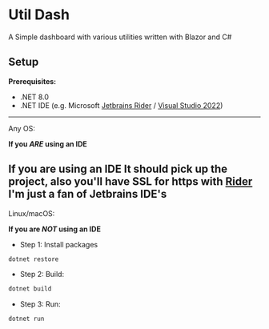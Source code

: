 # Util Dash

A Simple dashboard with various utilities written with Blazor and C#

## Setup
**Prerequisites:**
- .NET 8.0
- .NET IDE (e.g. Microsoft [Jetbrains Rider](https://www.jetbrains.com/rider/) / [Visual Studio 2022](https://visualstudio.microsoft.com))
---
Any OS:

**If you *ARE* using an IDE**

If you are using an IDE It should pick up the project,
also you'll have SSL for https with [Rider](https://www.jetbrains.com/rider/)
I'm just a fan of Jetbrains IDE's
---
Linux/macOS:

**If you are *NOT* using an IDE**
- Step 1: Install packages
```bash
dotnet restore
```

- Step 2: Build:
```bash
dotnet build
```

- Step 3: Run:
```bash
dotnet run
```